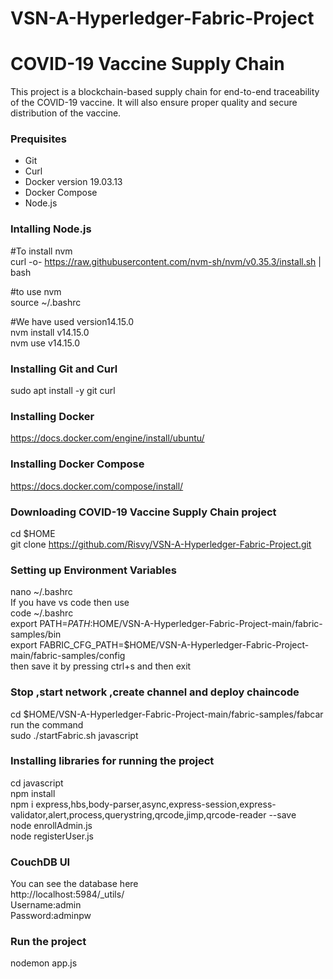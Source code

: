 # VSN-A-Hyperledger-Fabric-Project
# COVID-19 Vaccine Supply Chain           
This project is a blockchain-based supply chain for end-to-end traceability of the COVID-19 vaccine. It will also ensure proper quality and secure distribution of the vaccine.
### Prequisites
* Git
* Curl
* Docker version 19.03.13
* Docker Compose
* Node.js

### Intalling Node.js
#To install nvm<br>
curl -o- https://raw.githubusercontent.com/nvm-sh/nvm/v0.35.3/install.sh | bash

#to use nvm<br>
source ~/.bashrc

#We have used version14.15.0<br>
nvm install v14.15.0<br>
nvm use v14.15.0


### Installing Git and Curl
sudo apt install -y git curl

### Installing Docker
https://docs.docker.com/engine/install/ubuntu/

### Installing Docker Compose
https://docs.docker.com/compose/install/

### Downloading COVID-19 Vaccine Supply Chain project
cd $HOME <br>
git clone https://github.com/Risvy/VSN-A-Hyperledger-Fabric-Project.git

### Setting up Environment Variables
nano ~/.bashrc<br>
If you have vs code then use<br>
code ~/.bashrc <br>
export PATH=$PATH:$HOME/VSN-A-Hyperledger-Fabric-Project-main/fabric-samples/bin <br>
export FABRIC_CFG_PATH=$HOME/VSN-A-Hyperledger-Fabric-Project-main/fabric-samples/config <br>
then save it by pressing ctrl+s and then exit

### Stop ,start network ,create channel and deploy chaincode
cd $HOME/VSN-A-Hyperledger-Fabric-Project-main/fabric-samples/fabcar <br>
run the command <br>
sudo ./startFabric.sh javascript

### Installing libraries for running the project
cd javascript <br>
npm install <br>
npm i express,hbs,body-parser,async,express-session,express-validator,alert,process,querystring,qrcode,jimp,qrcode-reader --save <br>
node enrollAdmin.js <br>
node registerUser.js

### CouchDB UI
You can see the database here <br>
http://localhost:5984/_utils/ <br>
Username:admin<br>
Password:adminpw

### Run the project
nodemon app.js
 






